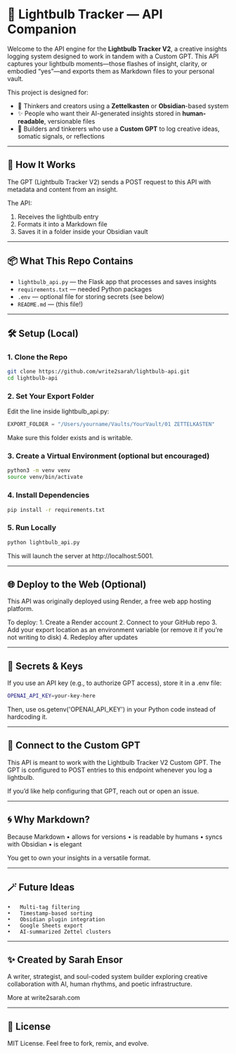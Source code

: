 # 🌟 Lightbulb Tracker — API Companion

Welcome to the API engine for the **Lightbulb Tracker V2**, a creative insights logging system designed to work in tandem with a Custom GPT. This API captures your lightbulb moments—those flashes of insight, clarity, or embodied “yes”—and exports them as Markdown files to your personal vault.

This project is designed for:
- 🧠 Thinkers and creators using a **Zettelkasten** or **Obsidian**-based system
- ✨ People who want their AI-generated insights stored in **human-readable**, versionable files
- 🤖 Builders and tinkerers who use a **Custom GPT** to log creative ideas, somatic signals, or reflections

---

## 🚀 How It Works

The GPT (Lightbulb Tracker V2) sends a POST request to this API with metadata and content from an insight.

The API:
1. Receives the lightbulb entry
2. Formats it into a Markdown file
3. Saves it in a folder inside your Obsidian vault

---

## 📦 What This Repo Contains

- `lightbulb_api.py` — the Flask app that processes and saves insights
- `requirements.txt` — needed Python packages
- `.env` — optional file for storing secrets (see below)
- `README.md` — (this file!)

---

## 🛠️ Setup (Local)

### 1. Clone the Repo

```bash
git clone https://github.com/write2sarah/lightbulb-api.git
cd lightbulb-api
```
### 2. Set Your Export Folder
Edit the line inside lightbulb_api.py:
```python
EXPORT_FOLDER = "/Users/yourname/Vaults/YourVault/01 ZETTELKASTEN"
```
Make sure this folder exists and is writable.
### 3. Create a Virtual Environment (optional but encouraged)
```bash
python3 -m venv venv
source venv/bin/activate
```
### 4. Install Dependencies
```bash
pip install -r requirements.txt
```
### 5. Run Locally
```bash
python lightbulb_api.py
```
This will launch the server at http://localhost:5001.

---

## 🌐 Deploy to the Web (Optional)

This API was originally deployed using Render, a free web app hosting platform.

To deploy:
	1.	Create a Render account
	2.	Connect to your GitHub repo
	3.	Add your export location as an environment variable (or remove it if you’re not writing to disk)
	4.	Redeploy after updates

---

## 🔐 Secrets & Keys

If you use an API key (e.g., to authorize GPT access), store it in a .env file:
```bash
OPENAI_API_KEY=your-key-here
```
Then, use os.getenv('OPENAI_API_KEY') in your Python code instead of hardcoding it.

---

## 🤝 Connect to the Custom GPT

This API is meant to work with the Lightbulb Tracker V2 Custom GPT. The GPT is configured to POST entries to this endpoint whenever you log a lightbulb.

If you’d like help configuring that GPT, reach out or open an issue.

---

## 🌀 Why Markdown?

Because Markdown
	•	allows for versions
	•	is readable by humans
	•	syncs with Obsidian
	•	is elegant

You get to own your insights in a versatile format.

---

## 🪄 Future Ideas
	•	Multi-tag filtering
	•	Timestamp-based sorting
	•	Obsidian plugin integration
	•	Google Sheets export
	•	AI-summarized Zettel clusters

---

## ✨ Created by Sarah Ensor

A writer, strategist, and soul-coded system builder exploring creative collaboration with AI, human rhythms, and poetic infrastructure.

More at write2sarah.com

---

## 📖 License

MIT License. Feel free to fork, remix, and evolve.

